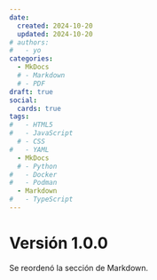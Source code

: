 ```yaml
---
date:
  created: 2024-10-20
  updated: 2024-10-20
# authors:
#   - yo
categories:
  - MkDocs
  # - Markdown
  # - PDF
draft: true
social:
  cards: true
tags:
#   - HTML5
#   - JavaScript
  # - CSS
#   - YAML
  - MkDocs
  # - Python
#   - Docker
#   - Podman
  - Markdown
#   - TypeScript
---
```




# Versión 1.0.0


Se reordenó la sección de Markdown.





<!-- mas -->
